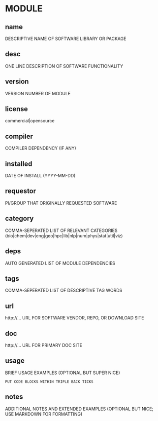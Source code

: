 # MODULE


## name

DESCRIPTIVE NAME OF SOFTWARE LIBRARY OR PACKAGE


## desc

ONE LINE DESCRIPTION OF SOFTWARE FUNCTIONALITY


## version

VERSION NUMBER OF MODULE


## license

commercial|opensource


## compiler

COMPILER DEPENDENCY (IF ANY)


## installed

DATE OF INSTALL (YYYY-MM-DD)


## requestor

PI/GROUP THAT ORIGINALLY REQUESTED SOFTWARE


## category

COMMA-SEPERATED LIST OF RELEVANT CATEGORIES (bio|chem|dev|eng|geo|hpc|lib|nlp|num|phys|stat|util|viz)


## deps

AUTO GENERATED LIST OF MODULE DEPENDENCIES


## tags

COMMA-SEPERATED LIST OF DESCRIPTIVE TAG WORDS


## url

http://... URL FOR SOFTWARE VENDOR, REPO, OR DOWNLOAD SITE


## doc

http://... URL FOR PRIMARY DOC SITE


## usage

BRIEF USAGE EXAMPLES (OPTIONAL BUT SUPER NICE)

```
PUT CODE BLOCKS WITHIN TRIPLE BACK TICKS
```


## notes

ADDITIONAL NOTES AND EXTENDED EXAMPLES (OPTIONAL BUT NICE; USE MARKDOWN FOR FORMATTING)
